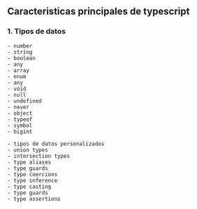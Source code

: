 <!-- documentacion de principales caracteristicas de typescript -->
## Caracteristicas principales de typescript

### 1. Tipos de datos

    - number
    - string
    - boolean
    - any
    - array
    - enum
    - any
    - void
    - null
    - undefined
    - never
    - object
    - typeof
    - symbol
    - bigint

    - tipos de datos personalizados
    - union types
    - intersection types
    - type aliases
    - type guards
    - type coercions
    - type inference
    - type casting
    - type guards
    - type assertions
